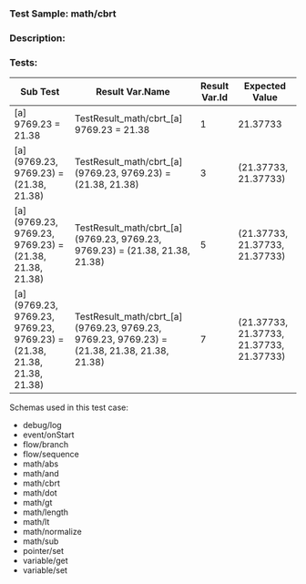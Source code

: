 ### **Test Sample:** math/cbrt
### **Description:** 

### Tests:
| Sub Test | Result Var.Name | Result Var.Id | Expected Value
| ----------- | ----------- | ----------- |----------- |
| [a] 9769.23 = 21.38 | TestResult_math/cbrt_[a] 9769.23 = 21.38 | 1 | 21.37733
| [a] (9769.23, 9769.23) = (21.38, 21.38) | TestResult_math/cbrt_[a] (9769.23, 9769.23) = (21.38, 21.38) | 3 | (21.37733, 21.37733)
| [a] (9769.23, 9769.23, 9769.23) = (21.38, 21.38, 21.38) | TestResult_math/cbrt_[a] (9769.23, 9769.23, 9769.23) = (21.38, 21.38, 21.38) | 5 | (21.37733, 21.37733, 21.37733)
| [a] (9769.23, 9769.23, 9769.23, 9769.23) = (21.38, 21.38, 21.38, 21.38) | TestResult_math/cbrt_[a] (9769.23, 9769.23, 9769.23, 9769.23) = (21.38, 21.38, 21.38, 21.38) | 7 | (21.37733, 21.37733, 21.37733, 21.37733)

Schemas used in this test case:
- debug/log
- event/onStart
- flow/branch
- flow/sequence
- math/abs
- math/and
- math/cbrt
- math/dot
- math/gt
- math/length
- math/lt
- math/normalize
- math/sub
- pointer/set
- variable/get
- variable/set
